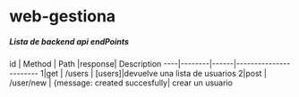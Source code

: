 
# web-gestiona
##### Lista de backend  api endPoints

 id | Method | Path |response| Description 
----|--------|------|-----------------------
1|get | /users | [users]|devuelve una lista de usuarios
2|post | /user/new | {message: created succesfully| crear un usuario

